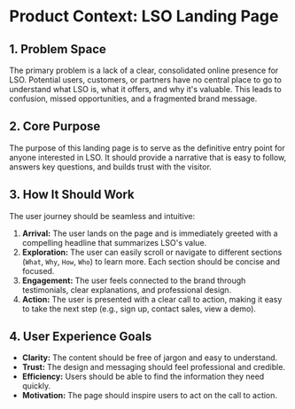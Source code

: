 # Product Context: LSO Landing Page

## 1. Problem Space

The primary problem is a lack of a clear, consolidated online presence for LSO. Potential users, customers, or partners have no central place to go to understand what LSO is, what it offers, and why it's valuable. This leads to confusion, missed opportunities, and a fragmented brand message.

## 2. Core Purpose

The purpose of this landing page is to serve as the definitive entry point for anyone interested in LSO. It should provide a narrative that is easy to follow, answers key questions, and builds trust with the visitor.

## 3. How It Should Work

The user journey should be seamless and intuitive:
1.  **Arrival:** The user lands on the page and is immediately greeted with a compelling headline that summarizes LSO's value.
2.  **Exploration:** The user can easily scroll or navigate to different sections (`What`, `Why`, `How`, `Who`) to learn more. Each section should be concise and focused.
3.  **Engagement:** The user feels connected to the brand through testimonials, clear explanations, and professional design.
4.  **Action:** The user is presented with a clear call to action, making it easy to take the next step (e.g., sign up, contact sales, view a demo).

## 4. User Experience Goals

*   **Clarity:** The content should be free of jargon and easy to understand.
*   **Trust:** The design and messaging should feel professional and credible.
*   **Efficiency:** Users should be able to find the information they need quickly.
*   **Motivation:** The page should inspire users to act on the call to action.
